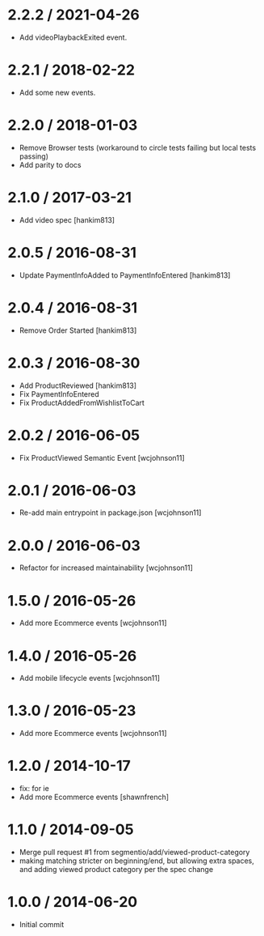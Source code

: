 2.2.2 / 2021-04-26
==================

* Add videoPlaybackExited event.

2.2.1 / 2018-02-22
==================

* Add some new events.

2.2.0 / 2018-01-03
==================

* Remove Browser tests (workaround to circle tests failing but local tests passing)
* Add parity to docs


2.1.0 / 2017-03-21
==================

 * Add video spec [hankim813]

2.0.5 / 2016-08-31
==================

 * Update PaymentInfoAdded to PaymentInfoEntered [hankim813]

2.0.4 / 2016-08-31
==================

 * Remove Order Started [hankim813]

2.0.3 / 2016-08-30
==================

 * Add ProductReviewed [hankim813]
 * Fix PaymentInfoEntered
 * Fix ProductAddedFromWishlistToCart

2.0.2 / 2016-06-05
==================

 * Fix ProductViewed Semantic Event [wcjohnson11]

2.0.1 / 2016-06-03
==================

 * Re-add main entrypoint in package.json [wcjohnson11]


2.0.0 / 2016-06-03
==================

 * Refactor for increased maintainability [wcjohnson11]

1.5.0 / 2016-05-26
==================

 * Add more Ecommerce events [wcjohnson11]

1.4.0 / 2016-05-26
==================

 * Add mobile lifecycle events [wcjohnson11]

1.3.0 / 2016-05-23
==================

 * Add more Ecommerce events [wcjohnson11]

1.2.0 / 2014-10-17
==================

 * fix: for ie
 * Add more Ecommerce events [shawnfrench]

1.1.0 / 2014-09-05
==================

  * Merge pull request #1 from segmentio/add/viewed-product-category
  * making matching stricter on beginning/end, but allowing extra spaces, and adding viewed product category per the spec change

1.0.0 / 2014-06-20
==================

 * Initial commit
